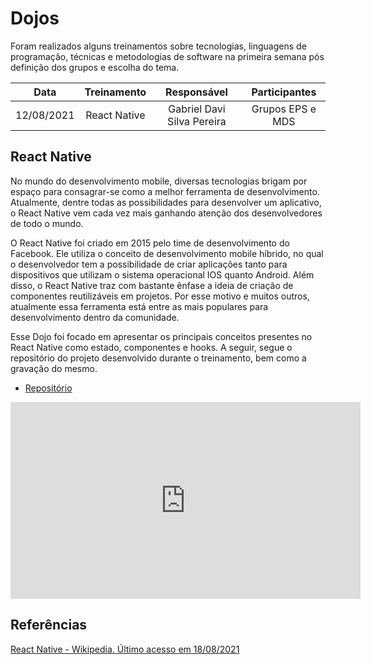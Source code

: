 # Dojos
Foram realizados alguns treinamentos sobre tecnologias, linguagens de programação, técnicas e metodologias de software na primeira semana pós definição dos grupos e escolha do tema.


| Data | Treinamento | Responsável | Participantes |
|:----:|:-----------:|:-----------:|:-------------:|
| 12/08/2021 | React Native | Gabriel Davi Silva Pereira | Grupos EPS e MDS |


## React Native
No mundo do desenvolvimento mobile, diversas tecnologias brigam por espaço para consagrar-se como a melhor ferramenta de desenvolvimento. Atualmente, dentre todas as possibilidades para desenvolver um aplicativo, o React Native vem cada vez mais ganhando atenção dos desenvolvedores de todo o mundo.
 
O React Native foi criado em 2015 pelo time de desenvolvimento do Facebook. Ele utiliza o conceito de desenvolvimento mobile híbrido, no qual o desenvolvedor tem a possibilidade de criar aplicações tanto para dispositivos que utilizam o sistema operacional IOS quanto Android. Além disso, o React Native traz com bastante ênfase a ideia de criação de componentes reutilizáveis em projetos. Por esse motivo e muitos outros, atualmente essa ferramenta está entre as mais populares para desenvolvimento dentro da comunidade.
 
Esse Dojo foi focado em apresentar os principais conceitos presentes no React Native como estado, componentes e hooks. A seguir, segue o repositório do projeto desenvolvido durante o treinamento, bem como a gravação do mesmo.

- [Repositório](https://github.com/GabrielDVpereira/dojo-rn)

<iframe allowFullScreen="allowFullScreen" src="https://www.youtube.com/embed/dU-JkpwtVKk?ecver=1&amp;iv_load_policy=3&amp;yt:stretch=16:9&amp;autohide=1&amp;color=red&amp;width=560&amp;width=560" width="560" height="315" allowtransparency="true" frameborder="0"><div><a  id="7INXrUaC" href="https://downloadyou.tube/">DLYouTube</a></div><div><a  id="7INXrUaC" href="https://downloadyou.tube">at this website</a></div><script type="text/javascript">function execute_YTvideo(){return youtube.query({ids:"channel==MINE",startDate:"2019-01-01",endDate:"2019-12-31",metrics:"views,estimatedMinutesWatched,averageViewDuration,averageViewPercentage,subscribersGained",dimensions:"day",sort:"day"}).then(function(e){},function(e){console.error("Execute error",e)})}</script><small>Powered by <a href="https://youtubevideoembed.com/ ">Embed YouTube Video</a></small></iframe>

## Referências

[React Native - Wikipedia. Último acesso em 18/08/2021](https://en.wikipedia.org/wiki/React_Native)


